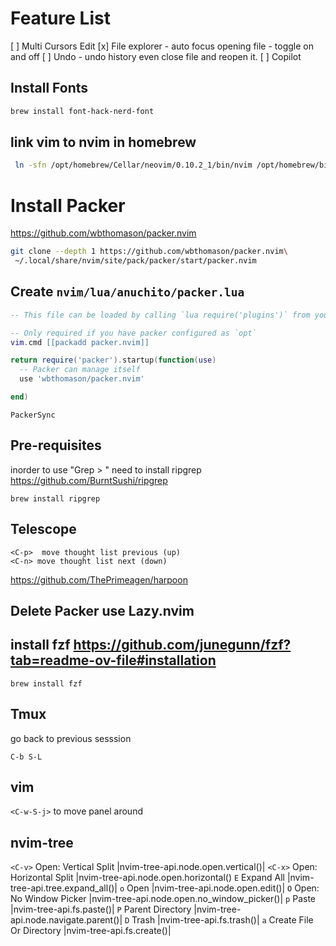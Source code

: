 # Feature List

[ ] Multi Cursors Edit
[x] File explorer
    - auto focus opening file
    - toggle on and off
[ ] Undo
    - undo history even close file and reopen it.
[ ] Copilot

## Install Fonts

```sh
brew install font-hack-nerd-font
```

## link vim to nvim in homebrew

```sh
 ln -sfn /opt/homebrew/Cellar/neovim/0.10.2_1/bin/nvim /opt/homebrew/bin/vim
```

# Install Packer

https://github.com/wbthomason/packer.nvim

```sh
git clone --depth 1 https://github.com/wbthomason/packer.nvim\
 ~/.local/share/nvim/site/pack/packer/start/packer.nvim
```

## Create `nvim/lua/anuchito/packer.lua`

```lua
-- This file can be loaded by calling `lua require('plugins')` from your init.vim

-- Only required if you have packer configured as `opt`
vim.cmd [[packadd packer.nvim]]

return require('packer').startup(function(use)
  -- Packer can manage itself
  use 'wbthomason/packer.nvim'

end)
```


```vim
PackerSync
```

## Pre-requisites
inorder to use "Grep > " need to install ripgrep
https://github.com/BurntSushi/ripgrep

```
brew install ripgrep
```


## Telescope

```command
<C-p>  move thought list previous (up)
<C-n> move thought list next (down)
```

https://github.com/ThePrimeagen/harpoon



## Delete Packer use Lazy.nvim

## install fzf https://github.com/junegunn/fzf?tab=readme-ov-file#installation
```
brew install fzf
```

## Tmux

go back to previous sesssion
```
C-b S-L
```

## vim

`<C-w-S-j>` to move panel around

## nvim-tree

`<C-v>`           Open: Vertical Split       |nvim-tree-api.node.open.vertical()|
`<C-x>`           Open: Horizontal Split     |nvim-tree-api.node.open.horizontal()
`E`               Expand All                 |nvim-tree-api.tree.expand_all()|
`o`               Open                       |nvim-tree-api.node.open.edit()|
`O`               Open: No Window Picker     |nvim-tree-api.node.open.no_window_picker()|
`p`               Paste                      |nvim-tree-api.fs.paste()|
`P`               Parent Directory           |nvim-tree-api.node.navigate.parent()|
`D`               Trash                      |nvim-tree-api.fs.trash()|
`a`               Create File Or Directory   |nvim-tree-api.fs.create()|

